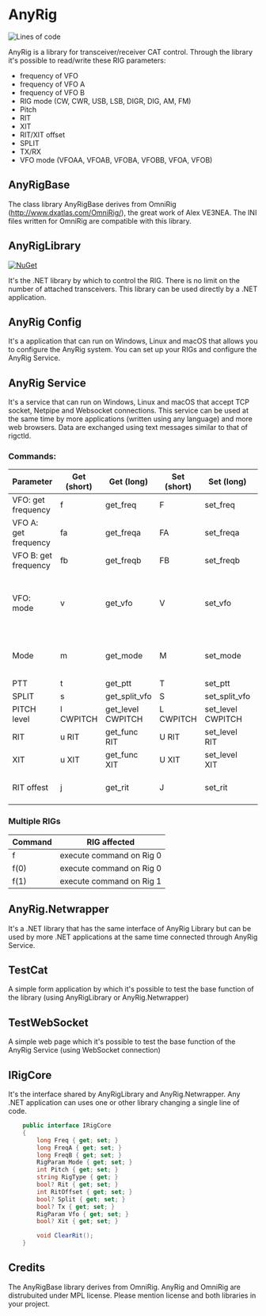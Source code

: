 # AnyRig

![Lines of code](https://img.shields.io/tokei/lines/github/iw1qlh/AnyRig?style=for-the-badge)

AnyRig is a library for transceiver/receiver CAT control.
Through the library it's possible to read/write these RIG parameters:
- frequency of VFO
- frequency of VFO A
- frequency of VFO B
- RIG mode (CW, CWR, USB, LSB, DIGR, DIG, AM, FM)
- Pitch
- RIT
- XIT
- RIT/XIT offset
- SPLIT
- TX/RX
- VFO mode (VFOAA, VFOAB, VFOBA, VFOBB, VFOA, VFOB)

## AnyRigBase
The class library AnyRigBase derives from OmniRig (http://www.dxatlas.com/OmniRig/), the great work of Alex VE3NEA.
The INI files written for OmniRig are compatible with this library.

## AnyRigLibrary

[![NuGet](https://img.shields.io/nuget/v/AnyRigLibrary.svg?style=flat-square)](https://www.nuget.org/packages/AnyRigLibrary)

It's the .NET library by which to control the RIG. 
There is no limit on the number of attached transceivers.
This library can be used directly by a .NET application.

## AnyRig Config
It's a application that can run on Windows, Linux and macOS that allows you to configure the AnyRig system.
You can set up your RIGs and configure the AnyRig Service.

## AnyRig Service
It's a service that can run on Windows, Linux and macOS that accept TCP socket, Netpipe and Websocket connections.
This service can be used at the same time by more applications (written using any language) and more web browsers.
Data are exchanged using text messages similar to that of rigctld.

### Commands:
| Parameter | Get (short) | Get (long) | Set (short) | Set (long) | Note |
|---|---|---|---|---|---|
| VFO: get frequency | f | get_freq | F | set_freq | Frequency in Hz |
| VFO A: get frequency | fa | get_freqa | FA | set_freqa | Frequency in Hz |
| VFO B: get frequency | fb | get_freqb | FB | set_freqb | Frequency in Hz |
| VFO: mode | v | get_vfo | V | set_vfo| VFOAA, VFOAB, VFOBA, VFOBB, VFOA, VFOB |
| Mode | m | get_mode | M | set_mode | CW, CWR, USB, LSB, DIGR, DIG, AM, FM |
| PTT | t | get_ptt | T | set_ptt | ON, OFF |
| SPLIT | s | get_split_vfo | S | set_split_vfo | ON, OFF |
| PITCH level | l CWPITCH | get_level CWPITCH | L CWPITCH | set_level CWPITCH | |
| RIT | u RIT | get_func RIT | U RIT | set_level RIT | ON, OFF |
| XIT | u XIT | get_func XIT | U XIT | set_level XIT | ON, OFF |
| RIT offest | j | get_rit | J | set_rit | clear_rit: set RIT offset to 0 |

### Multiple RIGs
| Command | RIG affected |
|---|---|
| f | execute command on Rig 0 |
| f(0) | execute command on Rig 0 |
| f(1) | execute command on Rig 1 |

## AnyRig.Netwrapper
It's a .NET library that has the same interface of AnyRig Library but can be used by more .NET applications at the same time connected through AnyRig Service.

## TestCat
A simple form application by which it's possible to test the base function of the library (using AnyRigLibrary or AnyRig.Netwrapper)

## TestWebSocket
A simple web page which it's possible to test the base function of the AnyRig Service (using WebSocket connection)

## IRigCore
It's the interface shared by AnyRigLibrary and AnyRig.Netwrapper.
Any .NET application can uses one or other library changing a single line of code.

```C#
    public interface IRigCore
    {
        long Freq { get; set; }
        long FreqA { get; set; }
        long FreqB { get; set; }
        RigParam Mode { get; set; }
        int Pitch { get; set; }
        string RigType { get; }
        bool? Rit { get; set; }
        int RitOffset { get; set; }
        bool? Split { get; set; }
        bool? Tx { get; set; }
        RigParam Vfo { get; set; }
        bool? Xit { get; set; }

        void ClearRit();
    }
```        

## Credits

The AnyRigBase library derives from OmniRig. AnyRig and OmniRig are distrubuited under MPL license. Please mention license and both libraries in your project.

